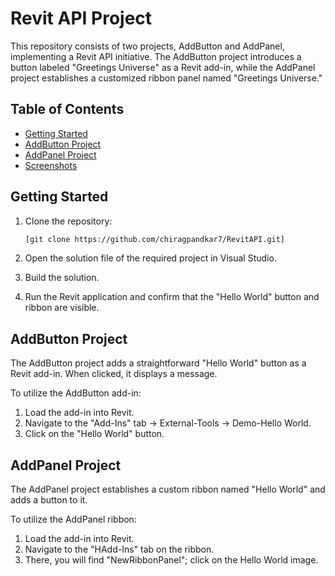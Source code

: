 # Revit API Project

This repository consists of two projects, AddButton and AddPanel, implementing a Revit API initiative. The AddButton project introduces a button labeled "Greetings Universe" as a Revit add-in, while the AddPanel project establishes a customized ribbon panel named "Greetings Universe."

## Table of Contents
- [Getting Started](#getting-started)
- [AddButton Project](#AddButton-project)
- [AddPanel Project](#addpanel-project)
- [Screenshots](#screenshots)

## Getting Started

1. Clone the repository:

    ```bash
    [git clone https://github.com/chiragpandkar7/RevitAPI.git]
    ```

2. Open the solution file of the required project in Visual Studio.

3. Build the solution.

4. Run the Revit application and confirm that the "Hello World" button and ribbon are visible.

## AddButton Project

The AddButton project adds a straightforward "Hello World" button as a Revit add-in. When clicked, it displays a message.

To utilize the AddButton add-in:
1. Load the add-in into Revit.
2. Navigate to the "Add-Ins" tab -> External-Tools -> Demo-Hello World.
3. Click on the "Hello World" button.

## AddPanel Project

The AddPanel project establishes a custom ribbon named "Hello World" and adds a button to it.

To utilize the AddPanel ribbon:
1. Load the add-in into Revit.
2. Navigate to the "HAdd-Ins" tab on the ribbon.
3. There, you will find "NewRibbonPanel"; click on the Hello World image.
